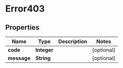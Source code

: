 
# Error403

## Properties
Name | Type | Description | Notes
------------ | ------------- | ------------- | -------------
**code** | **Integer** |  |  [optional]
**message** | **String** |  |  [optional]



